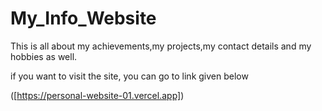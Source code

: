 # My_Info_Website
This is all about my achievements,my projects,my contact details and my hobbies as well.

if you want to visit the site, you can go to link given below

([https://personal-website-01.vercel.app])
